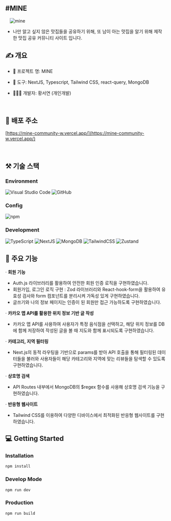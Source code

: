 ## #MINE 
  ![mine](https://github.com/user-attachments/assets/f0d8b0a1-2b01-4956-bd73-18757d8725d3)
- 나만 알고 싶지 않은 맛집들을 공유하기 위해, 또 남이 아는 맛집을 알기 위해 제작한 맛집 공유 커뮤니티 사이트 입니다.

## ✍️ 개요

- 📄 프로젝트 명: MINE
- 🔨 도구: NextJS, Typescript, Tailwind CSS, react-query, MongoDB
- 👩🏻‍💻 개발자: 황서연 (개인개발)


   
## 💾 배포 주소

[https://mine-community-w.vercel.app/](https://mine-community-w.vercel.app/)


   
## ⚒️ 기술 스택

### Environment
![Visual Studio Code](https://img.shields.io/badge/visual%20studio%20code-297ACC?style=flat-square&logo=visualstudiocode&logoColor=white)
![GitHub](https://img.shields.io/badge/github-181717?style=flat-square&logo=github&logoColor=white)

### Config
![npm](https://img.shields.io/badge/npm-CB3837?style=flat-square&logo=npm&logoColor=white)

### Development
![TypeScript](https://img.shields.io/badge/TypeScript-3178C6?style=flat-square&logo=typescript&logoColor=white)
![NextJS](https://img.shields.io/badge/NextJS-000000?style=flat-square&logo=nextdotjs&logoColor=white)
![MongoDB](https://img.shields.io/badge/Mongodb-47A248?style=flat-square&logo=mongodb&logoColor=white)
![TailwindCSS](https://img.shields.io/badge/TailwindCSS-06B6D4?style=flat-square&logo=tailwindcss&logoColor=white)
![Zustand](https://img.shields.io/badge/zustand-5B4524?style=flat-square&logo=&logoColor=white)


## 🔑 주요 기능

· **회원 기능**
- Auth.js 라이브러리를 활용하여 안전한 회원 인증 로직을 구현하였습니다.
- 회원가입, 로그인 로직 구현 : Zod 라이브러리와 React-hook-form을 활용하여 유효성 검사와 form 컴포넌트를 분리시켜 가독성 있게 구현하였습니다.
- 글쓰기와 나의 정보 페이지는 인증이 된 회원만 접근 가능하도록 구현하였습니다.

· **카카오 맵 API를 활용한 위치 정보 기반 글 작성**
- 카카오 맵 API를 사용하여 사용자가 특정 음식점을 선택하고, 해당 위치 정보를 DB에 함께 저장하여 작성된 글을 볼 때 지도와 함께 표시되도록 구현하였습니다.

· **카테고리, 지역 필터링**
- Next.js의 동적 라우팅을 기반으로 params를 받아 API 호출을 통해 필터링된 데이터들을 불러와 사용자들이 해당 카테고리와 지역에 맞는 리뷰들을 탐색할 수 있도록 구현하였습니다.

· **상호명 검색**

- API Routes 내부에서 MongoDB의 $regex 함수를 사용해 상호명 검색 기능을 구현하였습니다.

· **반응형 웹사이트**

- Tailwind CSS를 이용하여 다양한 디바이스에서 최적화된 반응형 웹사이트를 구현하였습니다.


## 💻 Getting Started
### Installation
   ```
   npm install 
   ```
### Develop Mode
   ```
   npm run dev 
   ```
### Production
   ```
   npm run build 
   ```




